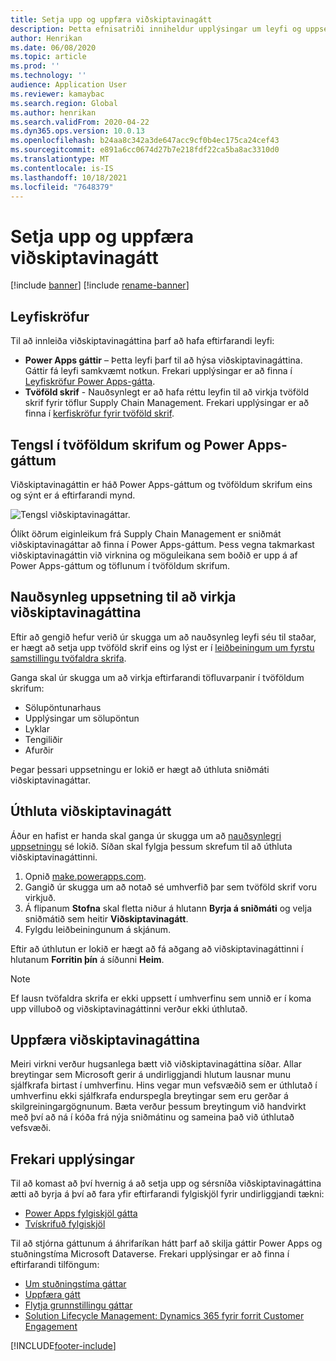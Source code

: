 ```yaml
---
title: Setja upp og uppfæra viðskiptavinagátt
description: Þetta efnisatriði inniheldur upplýsingar um leyfi og uppsetningarleiðbeiningar fyrir viðskiptavinagáttina.
author: Henrikan
ms.date: 06/08/2020
ms.topic: article
ms.prod: ''
ms.technology: ''
audience: Application User
ms.reviewer: kamaybac
ms.search.region: Global
ms.author: henrikan
ms.search.validFrom: 2020-04-22
ms.dyn365.ops.version: 10.0.13
ms.openlocfilehash: b24aa8c342a3de647acc9cf0b4ec175ca24cef43
ms.sourcegitcommit: e891a6cc0674d27b7e218fdf22ca5ba8ac3310d0
ms.translationtype: MT
ms.contentlocale: is-IS
ms.lasthandoff: 10/18/2021
ms.locfileid: "7648379"
---
```

# <a name="install-set-up-and-update-the-customer-portal"></a>Setja upp og uppfæra viðskiptavinagátt

[!include [banner](../includes/banner.md)]
[!include [rename-banner](~/includes/cc-data-platform-banner.md)]

## <a name="licensing-requirements"></a>Leyfiskröfur

Til að innleiða viðskiptavinagáttina þarf að hafa eftirfarandi leyfi:

- **Power Apps gáttir** – Þetta leyfi þarf til að hýsa viðskiptavinagáttina. Gáttir fá leyfi samkvæmt notkun. Frekari upplýsingar er að finna í [Leyfiskröfur Power Apps-gátta](/power-platform/admin/powerapps-flow-licensing-faq#portals).
- **Tvöföld skrif** - Nauðsynlegt er að hafa réttu leyfin til að virkja tvöföld skrif fyrir töflur Supply Chain Management. Frekari upplýsingar er að finna í [kerfiskröfur fyrir tvöföld skrif](../../fin-ops-core/dev-itpro/data-entities/dual-write/dual-write-system-req.md).

## <a name="dependencies-on-dual-write-and-power-apps-portals"></a>Tengsl í tvöföldum skrifum og Power Apps-gáttum

Viðskiptavinagáttin er háð Power Apps-gáttum og tvöföldum skrifum eins og sýnt er á eftirfarandi mynd.

![Tengsl viðskiptavinagáttar.](media/customer-portal-elements.png "Tengsl viðskiptavinagáttar")

Ólíkt öðrum eiginleikum frá Supply Chain Management er sniðmát viðskiptavinagáttar að finna í Power Apps-gáttum. Þess vegna takmarkast viðskiptavinagáttin við virknina og möguleikana sem boðið er upp á af Power Apps-gáttum og töflunum í tvöföldum skrifum.

## <a name="required-setup-to-enable-the-customer-portal"></a><a name="required-setup"></a>Nauðsynleg uppsetning til að virkja viðskiptavinagáttina

Eftir að gengið hefur verið úr skugga um að nauðsynleg leyfi séu til staðar, er hægt að setja upp tvöföld skrif eins og lýst er í [leiðbeiningum um fyrstu samstillingu tvöfaldra skrifa](../../fin-ops-core/dev-itpro/data-entities/dual-write/enable-entity-map.md).

Ganga skal úr skugga um að virkja eftirfarandi töfluvarpanir í tvöföldum skrifum:

- Sölupöntunarhaus
- Upplýsingar um sölupöntun
- Lyklar
- Tengiliðir
- Afurðir

Þegar þessari uppsetningu er lokið er hægt að úthluta sniðmáti viðskiptavinagáttar.

## <a name="provision-the-customer-portal"></a>Úthluta viðskiptavinagátt

Áður en hafist er handa skal ganga úr skugga um að [nauðsynlegri uppsetningu](#required-setup) sé lokið. Síðan skal fylgja þessum skrefum til að úthluta viðskiptavinagáttinni.

1. Opnið [make.powerapps.com](https://make.powerapps.com/).
2. Gangið úr skugga um að notað sé umhverfið þar sem tvöföld skrif voru virkjuð.
3. Á flipanum **Stofna** skal fletta niður á hlutann **Byrja á sniðmáti** og velja sniðmátið sem heitir **Viðskiptavinagátt**.
4. Fylgdu leiðbeiningunum á skjánum.

Eftir að úthlutun er lokið er hægt að fá aðgang að viðskiptavinagáttinni í hlutanum **Forritin þín** á síðunni **Heim**.

> [!NOTE]
> Ef lausn tvöfaldra skrifa er ekki uppsett í umhverfinu sem unnið er í koma upp villuboð og viðskiptavinagáttinni verður ekki úthlutað.

## <a name="update-the-customer-portal"></a>Uppfæra viðskiptavinagáttina

Meiri virkni verður hugsanlega bætt við viðskiptavinagáttina síðar. Allar breytingar sem Microsoft gerir á undirliggjandi hlutum lausnar munu sjálfkrafa birtast í umhverfinu. Hins vegar mun vefsvæðið sem er úthlutað í umhverfinu ekki sjálfkrafa endurspegla breytingar sem eru gerðar á skilgreiningargögnunum. Bæta verður þessum breytingum við handvirkt með því að ná í kóða frá nýja sniðmátinu og sameina það við úthlutað vefsvæði.

## <a name="additional-resources"></a>Frekari upplýsingar

Til að komast að því hvernig á að setja upp og sérsníða viðskiptavinagáttina ætti að byrja á því að fara yfir eftirfarandi fylgiskjöl fyrir undirliggjandi tækni:

- [Power Apps fylgiskjöl gátta](/powerapps/maker/portals/overview)
- [Tvískrifuð fylgiskjöl](../../fin-ops-core/dev-itpro/data-entities/dual-write/dual-write-home-page.md)

Til að stjórna gáttunum á áhrifaríkan hátt þarf að skilja gáttir Power Apps og stuðningstíma Microsoft Dataverse. Frekari upplýsingar er að finna í eftirfarandi tilföngum:

- [Um stuðningstíma gáttar](/powerapps/maker/portals/admin/portal-lifecycle)
- [Uppfæra gátt](/powerapps/maker/portals/admin/upgrade-portal)
- [Flytja grunnstillingu gáttar](/powerapps/maker/portals/admin/migrate-portal-configuration)
- [Solution Lifecycle Management: Dynamics 365 fyrir forrit Customer Engagement](https://www.microsoft.com/download/details.aspx?id=57777)


[!INCLUDE[footer-include](../../includes/footer-banner.md)]